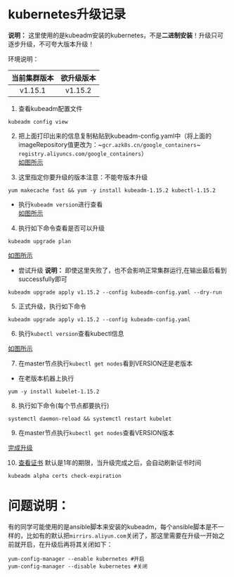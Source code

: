 # kubernetes升级记录
**说明：** 这里使用的是kubeadm安装的kubernetes，不是**二进制安装**！升级只可逐步升级，不可夸大版本升级！

环境说明：

|当前集群版本|欲升级版本|
|:--:|:--:|
|v1.15.1|v1.15.2|

1. 查看kubeadm配置文件
```
kubeadm config view
```
2. 把上面打印出来的信息复制粘贴到kubeadm-config.yaml中（将上面的imageRepository值更改为：~`gcr.azk8s.cn/google_containers`~ `registry.aliyuncs.com/google_containers`）\
[如图所示](https://i.loli.net/2019/09/10/Wg8hB5fpDkcjbix.png)

3. 这里指定你要升级的版本注意：不能夸版本升级
```
yum makecache fast && yum -y install kubeadm-1.15.2 kubectl-1.15.2
```
- 执行``kubeadm version``进行查看 \
[如图所示](https://i.loli.net/2019/09/12/Jrd1alqR4P3psQK.png)

4. 执行如下命令查看是否可以升级
```
kubeadm upgrade plan
```
[如图所示](https://i.loli.net/2020/01/08/6SZmvkwcHRLg1x9.png)
- 尝试升级 **说明：** 即使这里失败了，也不会影响正常集群运行,在输出最后看到successfully即可
```
kubeadm upgrade apply v1.15.2 --config kubeadm-config.yaml --dry-run
```
5. 正式升级，执行如下命令
```
kubeadm upgrade apply v1.15.2 --config kubeadm-config.yaml
```
6. 执行```kubectl version```查看kubectl信息

[如图所示](https://i.loli.net/2019/09/10/jMkT98YBe7pXlKP.png)

7. 在master节点执行```kubectl get nodes```看到VERSION还是老版本
- 在老版本机器上执行
```
yum -y install kubelet-1.15.2
```
8. 执行如下命令(每个节点都要执行)
```
systemctl daemon-reload && systemctl restart kubelet
```
9. 在master节点执行```kubectl get nodes```查看VERSION版本

[完成升级](https://i.loli.net/2019/09/10/KcC3modNzJQ9B6q.png)

10. [查看证书](https://i.loli.net/2019/09/11/3pvWmrljuqQib58.png) 
默认是1年的期限，当升级完成之后，会自动刷新证书时间
```
kubeadm alpha certs check-expiration
```
# 问题说明：
有的同学可能使用的是ansible脚本来安装的kubeadm，每个ansible脚本是不一样的，比如有的默认把``mirrirs.aliyun.com``关闭了，那这里需要在升级一开始之前就开启，在升级后再将其关闭如下：
```
yum-config-manager --enable kubernetes #开启
yum-config-manager --disable kubernetes #关闭
```

